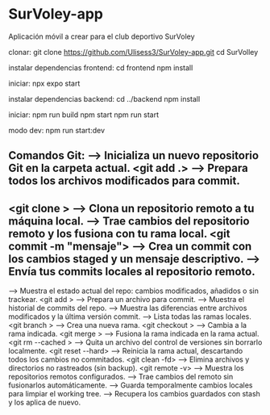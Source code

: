 # SurVoley-app
Aplicación móvil a crear para el club deportivo SurVoley 

clonar:
git clone https://github.com/Ulisess3/SurVoley-app.git
cd SurVolley

instalar dependencias frontend:
cd frontend
npm install

iniciar:
npx expo start

instalar dependencias backend:
cd ../backend
npm install

iniciar:
npm run build
npm start
npm run start

modo dev:
npm run start:dev


Comandos Git:
<git init>    --> Inicializa un nuevo repositorio Git en la carpeta actual.
<git add .>   --> Prepara todos los archivos modificados para commit.
----------------------------------------------------------------------------------------------------------------
<git clone <URL>> --> Clona un repositorio remoto a tu máquina local.
<git pull>    --> Trae cambios del repositorio remoto y los fusiona con tu rama local.
<git commit -m "mensaje"> --> Crea un commit con los cambios staged y un mensaje descriptivo.
<git push>    --> Envía tus commits locales al repositorio remoto.
----------------------------------------------------------------------------------------------------------------
<git status>  --> Muestra el estado actual del repo: cambios modificados, añadidos o sin trackear.
<git add <archivo>>   --> Prepara un archivo para commit.
<git log> --> Muestra el historial de commits del repo.
<git diff>    --> Muestra las diferencias entre archivos modificados y la última versión commit.
<git branch>  --> Lista todas las ramas locales.
<git branch <nombre>> --> Crea una nueva rama.
<git checkout <rama>> --> Cambia a la rama indicada.
<git merge <rama>>    --> Fusiona la rama indicada en la rama actual.
<git rm --cached <archivo>>   --> Quita un archivo del control de versiones sin borrarlo localmente.
<git reset --hard>    --> Reinicia la rama actual, descartando todos los cambios no commitados.
<git clean -fd>	--> Elimina archivos y directorios no rastreados (sin backup).
<git remote -v>	--> Muestra los repositorios remotos configurados.
<git fetch>	--> Trae cambios del remoto sin fusionarlos automáticamente.
<git stash>	--> Guarda temporalmente cambios locales para limpiar el working tree.
<git stash pop>	--> Recupera los cambios guardados con stash y los aplica de nuevo.